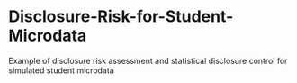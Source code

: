 # Disclosure-Risk-for-Student-Microdata
Example of disclosure risk assessment and statistical disclosure control for simulated student microdata
